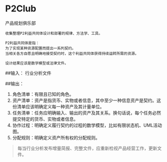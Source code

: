 P2Club
=========

产品规划俱乐部

	收集整理P2利益共同体设计和部署的规律、方法学、工具。  
	
	P2利益共同体是指：
	为了实现某种资源配置而提出一系列契约。
	当相关各方自愿且明确地接受契约时，这个利益共同体获得持续运转所需的资源。

    设计结果应该是数学模型或法律文件。

##输入：
行业分析文件

##输出：
1. 角色清单：有限且已知的角色。
2. 资产清单：资产是指货币、实物或者信息，其中至少一种信息资产是契约。这份清单应该明确定义每一种资产及其计量单位。
3. 任务清单：任务应明确输入、输出的资产及其关系。换句话说，每个任务必然提交特定的货币、实物或者信息。
4. 协作过程：明确定义履行契约的过程的数学模型，比如有限状态机、UML活动图。
5. 分配规则：明确定义资产所有权的分配规则。

>每当行业分析发布增量简报、完整文件，应重新检视产品经营工作，更新文件。